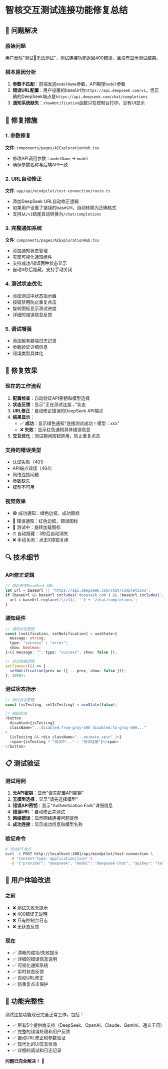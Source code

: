 # 智核交互测试连接功能修复总结

## 🎯 问题解决

### 原始问题
用户反映"测试🔗无法测试"，测试连接功能返回400错误，且没有显示测试结果。

### 根本原因分析
1. **参数不匹配**：前端发送`modelName`参数，API期望`model`参数
2. **错误URL配置**：用户设置的baseUrl为`https://api.deepseek.com/v1`，但正确的DeepSeek端点是`https://api.deepseek.com/chat/completions`
3. **通知系统缺失**：`showNotification`函数只在控制台打印，没有UI显示

## 🔧 修复措施

### 1. 参数修复
**文件**: `components/pages/AIExplorationHub.tsx`
- 修改API调用参数：`modelName` → `model`
- 确保参数名称与后端API一致

### 2. URL自动修正
**文件**: `app/api/mindpilot/test-connection/route.ts`
- 添加DeepSeek URL自动修正逻辑
- 如果用户设置了错误的baseUrl，自动转换为正确格式
- 支持从`/v1`结尾自动转换为`/chat/completions`

### 3. 完整通知系统
**文件**: `components/pages/AIExplorationHub.tsx`
- 添加通知状态管理
- 实现可视化通知组件
- 支持成功/错误两种状态显示
- 自动3秒后隐藏，支持手动关闭

### 4. 测试状态优化
- 添加测试中状态指示器
- 按钮禁用防止重复点击
- 旋转图标显示测试进度
- 详细的错误信息反馈

### 5. 调试增强
- 添加服务器端日志记录
- 参数验证详细信息
- 错误类型具体化

## 🎉 修复效果

### 现在的工作流程
1. **配置检查**：自动验证API密钥和模型选择
2. **状态反馈**：显示"正在测试连接..."状态
3. **URL修正**：自动修正错误的DeepSeek API端点
4. **结果显示**：
   - ✅ **成功**：显示绿色通知"连接测试成功！模型：xxx"
   - ❌ **失败**：显示红色通知具体错误信息
5. **交互优化**：测试期间按钮禁用，防止重复点击

### 支持的错误类型
- 认证失败（401）
- API端点错误（404）
- 网络连接问题
- 参数缺失
- 模型不可用

### 视觉效果
- 🟢 成功通知：绿色边框，成功图标
- 🔴 错误通知：红色边框，错误图标
- 🔄 测试中：旋转加载图标
- ⏰ 自动隐藏：3秒后自动消失
- ❌ 手动关闭：点击X按钮关闭

## 🔍 技术细节

### API修正逻辑
```typescript
// 自动修正DeepSeek URL
let url = baseUrl || 'https://api.deepseek.com/chat/completions';
if (baseUrl && baseUrl.includes('deepseek.com') && !baseUrl.includes('/chat/completions')) {
  url = baseUrl.replace(/\/v1$/, '') + '/chat/completions';
}
```

### 通知组件
```typescript
// 通知状态管理
const [notification, setNotification] = useState<{
  message: string;
  type: "success" | "error";
  show: boolean;
}>({ message: "", type: "success", show: false });

// 自动隐藏逻辑
setTimeout(() => {
  setNotification(prev => ({ ...prev, show: false }));
}, 3000);
```

### 测试状态指示
```typescript
// 测试状态管理
const [isTesting, setIsTesting] = useState(false);

// 按钮状态
<button
  disabled={isTesting}
  className="...disabled:from-gray-500 disabled:to-gray-600..."
>
  {isTesting && <div className="...animate-spin" />}
  <span>{isTesting ? "测试中..." : "测试连接"}</span>
</button>
```

## 📋 测试验证

### 测试用例
1. **无API密钥**：显示"请先配置API密钥"
2. **无模型选择**：显示"请先选择模型"
3. **错误API密钥**：显示"Authentication Fails"详细信息
4. **错误URL**：自动修正并测试
5. **网络错误**：显示网络连接问题提示
6. **成功连接**：显示成功信息和模型名称

### 验证命令
```bash
# 测试API端点
curl -X POST http://localhost:3001/api/mindpilot/test-connection \
  -H "Content-Type: application/json" \
  -d '{"provider": "deepseek", "model": "deepseek-chat", "apiKey": "test-key"}'
```

## 🎯 用户体验改进

### 之前
- ❌ 测试失败无提示
- ❌ 400错误无说明
- ❌ 只有控制台日志
- ❌ 无状态反馈

### 现在
- ✅ 清晰的成功/失败提示
- ✅ 详细的错误信息说明
- ✅ 可视化通知系统
- ✅ 实时状态反馈
- ✅ 自动URL修正
- ✅ 防重复点击保护

## 🚀 功能完整性

测试连接功能现已完全正常工作，包括：
- ✅ 所有5个提供商支持（DeepSeek、OpenAI、Claude、Gemini、通义千问）
- ✅ 完整的错误处理和用户反馈
- ✅ 自动URL修正和参数验证
- ✅ 现代化的UI交互体验
- ✅ 详细的调试和日志记录

**问题已完全解决！** 🎉 